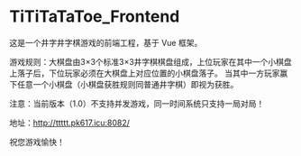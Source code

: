# TiTiTaTaToe_Frontend

这是一个井字井字棋游戏的前端工程，基于 Vue 框架。

游戏规则：大棋盘由3×3个标准3×3井字棋棋盘组成，上位玩家在其中一个小棋盘上落子后，下位玩家必须在大棋盘上对应位置的小棋盘落子。
当其中一方玩家赢下任意一个小棋盘（小棋盘获胜规则同普通井字棋）即视为获胜。

注意：当前版本（1.0）不支持并发游戏，同一时间系统只支持一局对局！

地址：http://ttttt.pk617.icu:8082/

祝您游戏愉快！
